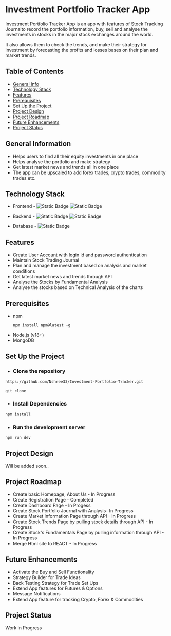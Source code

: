 # Investment Portfolio Tracker App
  Investment Portfolio Tracker App is an app with features of Stock Tracking Journalto record the portfolio information, buy, sell and analyse the investments in stocks in the major stock exchanges around the world.

  It also allows them to check the trends, and make their strategy for investment by forecasting the profits and losses bases on their plan and market trends.

## Table of Contents
  - [General Info](#general-information)
  - [Technology Stack](#technology-stack)
  - [Features](#features)
  - [Prerequisites](#prerequisites)
  - [Set Up the Project](#set-up-the-project)
  - [Project Design](#project-design)
  - [Project Roadmap](#[project-roadmap])
  - [Future Enhancements](#{future-enhancements])
  - [Project Status](#project-status)

## General Information
 -  Helps users to find all their equity investments in one place
 -  Helps analyse the portfolio and make strategy
 -  Get latest market news and trends all in one place
 -  The app can be upscaled to add forex trades, crypto trades, commodity trades etc.

## Technology Stack
- Frontend - ![Static Badge](https://img.shields.io/badge/react%20-%20%2320232A?style=for-the-badge&logo=React)
                    ![Static Badge](https://img.shields.io/badge/Bootstrap-563D7C?style=for-the-badge&logo=Bootstrap&logoColor=white)

- Backend - ![Static Badge](https://img.shields.io/badge/Node.js%20-%20%2320232A?style=for-the-badge&logo=nodedotjs)
                    ![Static Badge](https://img.shields.io/badge/express.js%20-%20%2320232A?style=for-the-badge&logo=express)

- Database - ![Static Badge](https://img.shields.io/badge/mongodb%20-%20black?style=for-the-badge&logo=mongodb)

## Features
- Create User Account with login id and password authentication
- Maintain Stock Trading Journal
- Plan and manage the investment based on analysis and market conditions
- Get latest market news and trends through API
- Analyse the Stocks by Fundamental Analysis
- Analyse the stocks based on Technical Analysis of the charts

## Prerequisites
- npm
  ```
  npm install npm@latest -g
  ```
- Node.js (v18+) 
- MongoDB

## Set Up the Project
- ### Clone the repository
```
https://github.com/Nshree33/Investment-Portfolio-Tracker.git
```
```
git clone
```
- ### Install Dependencies
```
npm install
```
- ### Run the development server
```
npm run dev
```
## Project Design
Will be added soon..

## Project Roadmap
- Create basic Homepage, About Us - In Progress
- Create Registration Page - Completed
- Create Dashboard Page - In Progess
- Create Stock Portfolio Journal with Analysis- In Progress
- Create Market Information Page through API - In Progress
- Create Stock Trends Page by pulling stock details through API - In Progress
- Create Stock's Fundamentals Page by pulling information through API - In Progress
- Merge Html site to REACT - In Progress

## Future Enhancements
- Activate the Buy and Sell Functionality
- Strategy Builder for Trade Ideas
- Back Testing Strategy for Trade Set Ups
- Extend App features for Futures & Options
- Message Notifications 
- Extend App feature for tracking Crypto, Forex & Commodities

## Project Status
Work in Progress
